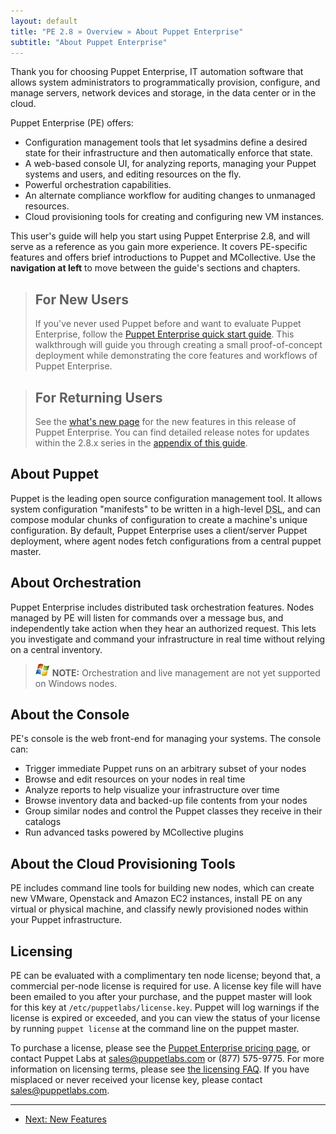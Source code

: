```yaml
---
layout: default
title: "PE 2.8 » Overview » About Puppet Enterprise"
subtitle: "About Puppet Enterprise"
---
```



Thank you for choosing Puppet Enterprise, IT automation software that allows system administrators to programmatically provision, configure, and manage servers, network devices and storage, in the data center or in the cloud.

Puppet Enterprise (PE) offers:

* Configuration management tools that let sysadmins define a desired state for their infrastructure and then automatically enforce that state.
* A web-based console UI, for analyzing reports, managing your Puppet systems and users, and editing resources on the fly.
* Powerful orchestration capabilities.
* An alternate compliance workflow for auditing changes to unmanaged resources.
* Cloud provisioning tools for creating and configuring new VM instances.

This user's guide will help you start using Puppet Enterprise 2.8, and will serve as a reference as you gain more experience. It covers PE-specific features and offers brief introductions to Puppet and MCollective. Use the **navigation at left** to move between the guide's sections and chapters.

> For New Users
> -----
> 
> If you've never used Puppet before and want to evaluate Puppet Enterprise, follow the [Puppet Enterprise quick start guide](./quick_start.html). This walkthrough will guide you through creating a small proof-of-concept deployment while demonstrating the core features and workflows of Puppet Enterprise. 

> For Returning Users
> -----
> 
> See the [what's new page](./overview_whats_new.html) for the new features in this release of Puppet Enterprise. You can find detailed release notes for updates within the 2.8.x series in the [appendix of this guide](./appendix.html).


About Puppet
-----

Puppet is the leading open source configuration management tool. It allows system configuration "manifests" to be written in a high-level <abbr title="Domain-Specific Language">DSL</abbr>, and can compose modular chunks of configuration to create a machine's unique configuration. By default, Puppet Enterprise uses a client/server Puppet deployment, where agent nodes fetch configurations from a central puppet master.

About Orchestration
-----

Puppet Enterprise includes distributed task orchestration features. Nodes managed by PE will listen for commands over a message bus, and independently take action when they hear an authorized request. This lets you investigate and command your infrastructure in real time without relying on a central inventory. 

> ![windows-only](./images/windows-logo-small.jpg) **NOTE:** Orchestration and live management are not yet supported on Windows nodes.

About the Console
-----

PE's console is the web front-end for managing your systems. The console can:

* Trigger immediate Puppet runs on an arbitrary subset of your nodes
* Browse and edit resources on your nodes in real time
* Analyze reports to help visualize your infrastructure over time
* Browse inventory data and backed-up file contents from your nodes
* Group similar nodes and control the Puppet classes they receive in their catalogs
* Run advanced tasks powered by MCollective plugins

About the Cloud Provisioning Tools
-----

PE includes command line tools for building new nodes, which can create new VMware, Openstack and Amazon EC2 instances, install PE on any virtual or physical machine, and classify newly provisioned nodes within your Puppet infrastructure. 


Licensing
-----

PE can be evaluated with a complimentary ten node license; beyond that, a commercial per-node license is required for use. A license key file will have been emailed to you after your purchase, and the puppet master will look for this key at `/etc/puppetlabs/license.key`. Puppet will log warnings if the license is expired or exceeded, and you can view the status of your license by running `puppet license` at the command line on the puppet master. 

To purchase a license, please see the [Puppet Enterprise pricing page](http://www.puppetlabs.com/puppet/how-to-buy/), or contact Puppet Labs at <sales@puppetlabs.com> or (877) 575-9775. For more information on licensing terms, please see [the licensing FAQ](http://www.puppetlabs.com/licensing-faq/). If you have misplaced or never received your license key, please contact <sales@puppetlabs.com>. 


* * * 

- [Next: New Features](./overview_whats_new.html)
